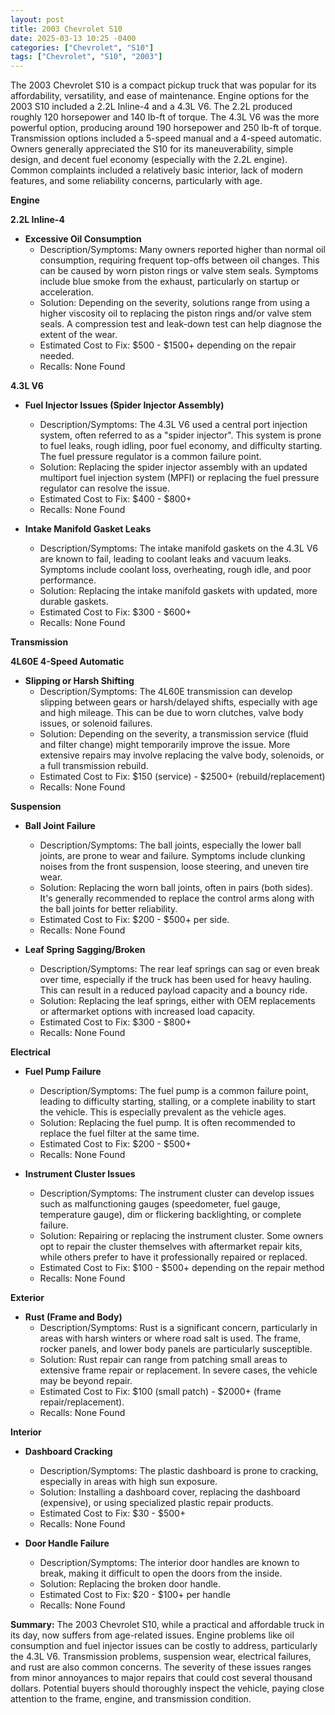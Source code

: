 ```yaml
---
layout: post
title: 2003 Chevrolet S10
date: 2025-03-13 10:25 -0400
categories: ["Chevrolet", "S10"]
tags: ["Chevrolet", "S10", "2003"]
---
```

The 2003 Chevrolet S10 is a compact pickup truck that was popular for its affordability, versatility, and ease of maintenance. Engine options for the 2003 S10 included a 2.2L Inline-4 and a 4.3L V6. The 2.2L produced roughly 120 horsepower and 140 lb-ft of torque. The 4.3L V6 was the more powerful option, producing around 190 horsepower and 250 lb-ft of torque. Transmission options included a 5-speed manual and a 4-speed automatic. Owners generally appreciated the S10 for its maneuverability, simple design, and decent fuel economy (especially with the 2.2L engine). Common complaints included a relatively basic interior, lack of modern features, and some reliability concerns, particularly with age.

**Engine**

**2.2L Inline-4**

*   **Excessive Oil Consumption**
    *   Description/Symptoms: Many owners reported higher than normal oil consumption, requiring frequent top-offs between oil changes. This can be caused by worn piston rings or valve stem seals. Symptoms include blue smoke from the exhaust, particularly on startup or acceleration.
    *   Solution: Depending on the severity, solutions range from using a higher viscosity oil to replacing the piston rings and/or valve stem seals. A compression test and leak-down test can help diagnose the extent of the wear.
    *   Estimated Cost to Fix: $500 - $1500+ depending on the repair needed.
    *   Recalls: None Found

**4.3L V6**

*   **Fuel Injector Issues (Spider Injector Assembly)**
    *   Description/Symptoms: The 4.3L V6 used a central port injection system, often referred to as a "spider injector". This system is prone to fuel leaks, rough idling, poor fuel economy, and difficulty starting. The fuel pressure regulator is a common failure point.
    *   Solution: Replacing the spider injector assembly with an updated multiport fuel injection system (MPFI) or replacing the fuel pressure regulator can resolve the issue.
    *   Estimated Cost to Fix: $400 - $800+
    *   Recalls: None Found

*   **Intake Manifold Gasket Leaks**
    *   Description/Symptoms: The intake manifold gaskets on the 4.3L V6 are known to fail, leading to coolant leaks and vacuum leaks. Symptoms include coolant loss, overheating, rough idle, and poor performance.
    *   Solution: Replacing the intake manifold gaskets with updated, more durable gaskets.
    *   Estimated Cost to Fix: $300 - $600+
    *   Recalls: None Found

**Transmission**

**4L60E 4-Speed Automatic**

*   **Slipping or Harsh Shifting**
    *   Description/Symptoms: The 4L60E transmission can develop slipping between gears or harsh/delayed shifts, especially with age and high mileage. This can be due to worn clutches, valve body issues, or solenoid failures.
    *   Solution: Depending on the severity, a transmission service (fluid and filter change) might temporarily improve the issue. More extensive repairs may involve replacing the valve body, solenoids, or a full transmission rebuild.
    *   Estimated Cost to Fix: $150 (service) - $2500+ (rebuild/replacement)
    *   Recalls: None Found

**Suspension**

*   **Ball Joint Failure**
    *   Description/Symptoms: The ball joints, especially the lower ball joints, are prone to wear and failure. Symptoms include clunking noises from the front suspension, loose steering, and uneven tire wear.
    *   Solution: Replacing the worn ball joints, often in pairs (both sides). It's generally recommended to replace the control arms along with the ball joints for better reliability.
    *   Estimated Cost to Fix: $200 - $500+ per side.
    *   Recalls: None Found

*   **Leaf Spring Sagging/Broken**
    *   Description/Symptoms: The rear leaf springs can sag or even break over time, especially if the truck has been used for heavy hauling. This can result in a reduced payload capacity and a bouncy ride.
    *   Solution: Replacing the leaf springs, either with OEM replacements or aftermarket options with increased load capacity.
    *   Estimated Cost to Fix: $300 - $800+
    *   Recalls: None Found

**Electrical**

*   **Fuel Pump Failure**
    *   Description/Symptoms: The fuel pump is a common failure point, leading to difficulty starting, stalling, or a complete inability to start the vehicle. This is especially prevalent as the vehicle ages.
    *   Solution: Replacing the fuel pump. It is often recommended to replace the fuel filter at the same time.
    *   Estimated Cost to Fix: $200 - $500+
    *   Recalls: None Found

*   **Instrument Cluster Issues**
    *   Description/Symptoms: The instrument cluster can develop issues such as malfunctioning gauges (speedometer, fuel gauge, temperature gauge), dim or flickering backlighting, or complete failure.
    *   Solution: Repairing or replacing the instrument cluster. Some owners opt to repair the cluster themselves with aftermarket repair kits, while others prefer to have it professionally repaired or replaced.
    *   Estimated Cost to Fix: $100 - $500+ depending on the repair method
    *   Recalls: None Found

**Exterior**

*   **Rust (Frame and Body)**
    *   Description/Symptoms: Rust is a significant concern, particularly in areas with harsh winters or where road salt is used. The frame, rocker panels, and lower body panels are particularly susceptible.
    *   Solution: Rust repair can range from patching small areas to extensive frame repair or replacement. In severe cases, the vehicle may be beyond repair.
    *   Estimated Cost to Fix: $100 (small patch) - $2000+ (frame repair/replacement).
    *   Recalls: None Found

**Interior**

*   **Dashboard Cracking**
    *   Description/Symptoms: The plastic dashboard is prone to cracking, especially in areas with high sun exposure.
    *   Solution: Installing a dashboard cover, replacing the dashboard (expensive), or using specialized plastic repair products.
    *   Estimated Cost to Fix: $30 - $500+
    *   Recalls: None Found

*   **Door Handle Failure**
    *   Description/Symptoms: The interior door handles are known to break, making it difficult to open the doors from the inside.
    *   Solution: Replacing the broken door handle.
    *   Estimated Cost to Fix: $20 - $100+ per handle
    *   Recalls: None Found

**Summary:** The 2003 Chevrolet S10, while a practical and affordable truck in its day, now suffers from age-related issues. Engine problems like oil consumption and fuel injector issues can be costly to address, particularly the 4.3L V6. Transmission problems, suspension wear, electrical failures, and rust are also common concerns. The severity of these issues ranges from minor annoyances to major repairs that could cost several thousand dollars. Potential buyers should thoroughly inspect the vehicle, paying close attention to the frame, engine, and transmission condition.

